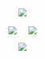 <!-- Welcome to my GitHub space! -->
<h1 align="center">
    <img src="https://readme-typing-svg.herokuapp.com/?font=Righteous&size=35&center=true&vCenter=true&width=500&height=70&duration=4000&lines=👋+Hello,+Future+Collaborator!;🇮🇳+I'm+Md+Rajibul+Islam;" />
</h1>


<div align="center" style="margin-top: 20px;">

![](https://github-readme-streak-stats.herokuapp.com/?user=rajibulcr&theme=dark&hide_border=false)&nbsp;&nbsp;&nbsp;&nbsp;&nbsp;
![](https://github-readme-stats.vercel.app/api/top-langs/?username=rajibulcr&theme=dark&hide_border=false&include_all_commits=false&count_private=false&layout=compact)

</div>

<div align="center">
    <img src="https://skillicons.dev/icons?i=html,css,javascript,c,cpp,python,mysql,linux,git,figma,react,django,nodejs,mongo" />
</div>
